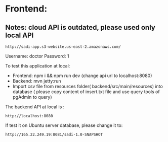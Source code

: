 # Frontend: 

## Notes: cloud API is outdated, please used only local API

    http://sadi-app.s3-website.us-east-2.amazonaws.com/

Username: doctor
Password: 1

To test this application at local:
- Frontend: npm i && npm run dev (change api url to localhost:8080)
- Backend: mvn jetty:run
- Import csv file from resources folder( backend/src/main/resources) into database ( please copy content of insert.txt file and use query tools of pgAdmin to query)       

The backend API at local is : 

    http://localhost:8080

If test it on Ubuntu server database, please change it to:
    
    http://165.22.249.19:8081/sadi-1.0-SNAPSHOT